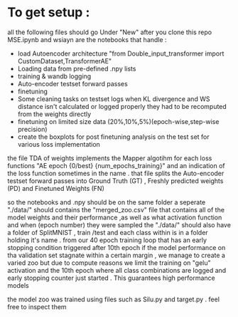 # To get setup : 
all the following files should go Under "New" after you clone this repo 
MSE.ipynb and wsiayn are the notebooks that handle :

+ load Autoencoder architecture "from Double_input_transformer import CustomDataset,TransformerAE"
+ Loading data from pre-defined .npy lists 
+ training & wandb logging 
+ Auto-encoder testset forward passes 
+ finetuning 
+ Some cleaning tasks on testset logs when KL divergence and WS distance isn't calculated or logged properly they had to be recomputed from the weights directly
+ finetuning on limited size data (20%,10%,5%)(epoch-wise,step-wise precision)
+ create the boxplots for post finetuning analysis on the test set for various loss implementation


the file TDA of weights implements the Mapper algotihm for each loss functions "AE epoch {0/best} {num_epochs_training}" and an indication of the loss function sometimes in the name .
that file splits the Auto-encoder testset forward passes into Ground Truth (GT) , Freshly predicted weights (PD) and Finetuned Weights (FN)

so the notebooks and .npy should be on the same folder
a seperate "./data/" should contains the "merged_zoo.csv" file that contains all of the model weights and their performance ,as well as what activation function and when (epoch number) they were sampled
the "./data/" should also have a folder of SplitMNIST , train /test and each class within is in a folder holding it's name .
from our 40 epoch training loop that has an early stopping condition triggered after 10th epoch if the model performance on tha validation set stagnate within a certain margin , we manage to create a varied zoo but due to compute reasons we limit the training on "gelu" activation and the 10th epoch where all class combinations are logged and early stopping counter just started .
This guarantees high performance models

the model zoo was trained using files such as Silu.py and target.py . feel free to inspect them 
